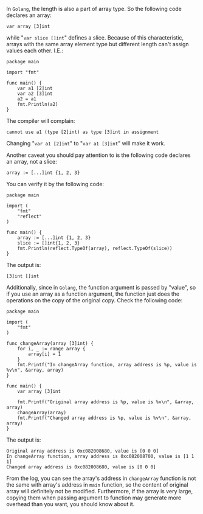 In `Golang`, the length is also a part of array type. So the following code declares an array:  

	var array [3]int
while "`var slice []int`" defines a slice. Because of this characteristic, arrays with the same array element type but different length can't assign values each other. I.E.:

	package main
	
	import "fmt"
	
	func main() {
		var a1 [2]int
		var a2 [3]int
		a2 = a1
		fmt.Println(a2)
	}
The compiler will complain:  

	cannot use a1 (type [2]int) as type [3]int in assignment

Changing "`var a1 [2]int`" to "`var a1 [3]int`" will make it work.  

Another caveat you should pay attention to is the following code declares an array, not a slice:  

	array := [...]int {1, 2, 3} 
You can verify it by the following code:  

	package main
	
	import (
		"fmt"
		"reflect"
	)
	
	func main() {
		array := [...]int {1, 2, 3}
		slice := []int{1, 2, 3}
		fmt.Println(reflect.TypeOf(array), reflect.TypeOf(slice))
	}

The output is:  

	[3]int []int

Additionally, since in `Golang`, the function argument is passed by "value", so if you use an array as a function argument, the function just does the operations on the copy of the original copy. Check the following code: 

	package main

	import (
		"fmt"
	)
	
	func changeArray(array [3]int) {
		for i, _ := range array {
			array[i] = 1
		}
		fmt.Printf("In changeArray function, array address is %p, value is %v\n", &array, array)
	}
	
	func main() {
		var array [3]int
	
		fmt.Printf("Original array address is %p, value is %v\n", &array, array)
		changeArray(array)
		fmt.Printf("Changed array address is %p, value is %v\n", &array, array)
	}   

The output is:  

	Original array address is 0xc082008680, value is [0 0 0]
	In changeArray function, array address is 0xc082008700, value is [1 1 1]
	Changed array address is 0xc082008680, value is [0 0 0]

From the log, you can see the array's address in `changeArray` function is not the same with array's address in `main` function, so the content of original array will definitely not be modified. Furthermore, if the array is very large, copying them when passing argument to function may generate more overhead than you want, you should know about it.   